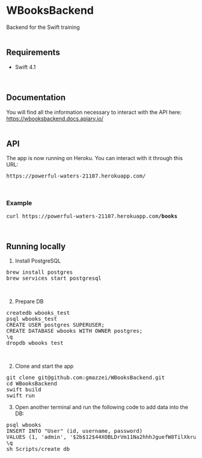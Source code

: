 # WBooksBackend
Backend for the Swift training
<br/><br/>

## Requirements
<ul><li>Swift 4.1</li></ul>
<br/>

## Documentation
You will find all the information necessary to interact with the API here: <br/>
https://wbooksbackend.docs.apiary.io/
<br/><br/>


## API
The app is now running on Heroku. You can interact with it through this URL: <br/>
<pre>
https://powerful-waters-21107.herokuapp.com/
</pre>
<br/>

### Example
<pre>
curl https://powerful-waters-21107.herokuapp.com<b>/books</b>
</pre>
<br/>

## Running locally

1) Install PostgreSQL
<pre>
brew install postgres
brew services start postgresql
</pre>

<br/>

2) Prepare DB
<pre>
createdb wbooks_test
psql wbooks_test
CREATE USER postgres SUPERUSER;
CREATE DATABASE wbooks WITH OWNER postgres;
\q
dropdb wbooks_test
</pre>
<br/>

2) Clone and start the app
<pre>
git clone git@github.com:gmazzei/WBooksBackend.git
cd WBooksBackend
swift build
swift run
</pre>

3) Open another terminal and run the following code to add data into the DB:
<pre>
psql wbooks
INSERT INTO "User" (id, username, password) 
VALUES (1, 'admin', '$2b$12$44XOBLDrVm11Na2hhhJguefW8TilXkruOG8PIlNL3Y2bNkRHZXqBG');
\q
sh Scripts/create_db
</pre>
